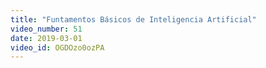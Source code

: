 ```yaml
---
title: "Funtamentos Básicos de Inteligencia Artificial"
video_number: 51
date: 2019-03-01
video_id: OGDOzo0ozPA
---
```

